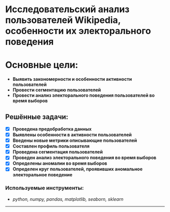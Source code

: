 # Исследовательский анализ пользователей Wikipedia, особенности их электорального поведения
# Основные цели:
* **Выявить закономерности и особенности активности пользователей**
* **Провести сегментацию пользователей**
* **Провести анализ электорального поведения пользователей во время выборов**
 ## Решённые задачи:
 - [x] **Проведена предобработка данных**
 - [x] **Выявлены особенности в активности пользователей**
 - [x] **Введены новые метрики описывающие пользователей**
 - [x] **Составлен профиль пользователя**
 - [x] **Проведена сегментация пользователей**
 - [x] **Проведен анализ электорального поведения во время выборов**
 - [x] **Определены аномалии во время выборов**
 - [x] **Определен круг пользователей, проявивших аномальное электоральное поведение**
### Используемые инструменты:
   * *python, numpy, pandas, matplotlib, seaborn, sklearn*
* **
